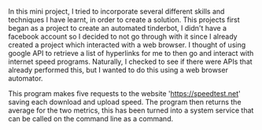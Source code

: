 In this mini project, I tried to incorporate several 
different skills and techniques I have learnt, in
order to create a solution. This projects first began as 
a project to create an automated tinderbot, I didn't have
a facebook account so I decided to not go through with it
since I already created a project which interacted with 
a web browser. I thought of using google API to retrieve a 
list of hyperlinks for me to then go and interact with internet speed
programs. Naturally, I checked to see if there were APIs that already performed 
this, but I wanted to do this using a web browser automator.

This program makes five requests to the website 'https://speedtest.net'
saving each download and upload speed. The program then returns the average
for the two metrics, this has been turned into a system service that can be called
on the command line as a command.